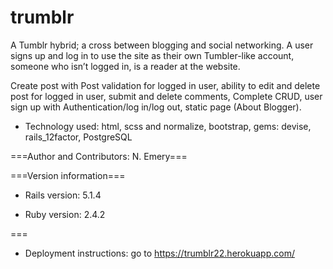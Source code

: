 # trumblr

A Tumblr hybrid; a cross between blogging and social networking. A user signs up and log in to use the site as their own Tumbler-like account, someone who isn’t logged in, is a reader at the website.

Create post with Post validation for logged in user, ability to edit and delete post for logged in user, submit and delete comments, Complete CRUD, user sign up with Authentication/log in/log out, static page (About Blogger).

* Technology used: html, scss and normalize, bootstrap, gems: devise, rails_12factor, PostgreSQL


===Author and Contributors: N. Emery===

===Version information===

* Rails version: 5.1.4

* Ruby version: 2.4.2

===

* Deployment instructions: go to https://trumblr22.herokuapp.com/
